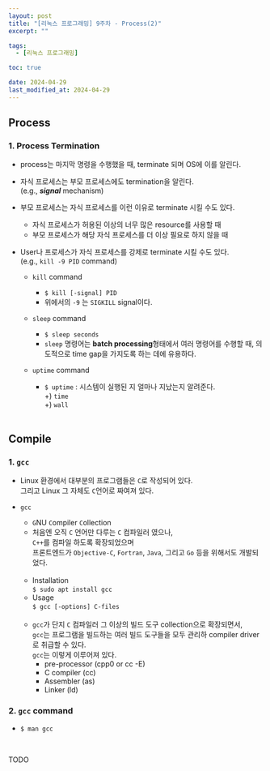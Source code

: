 ```yaml
---
layout: post
title: "[리눅스 프로그래밍] 9주차 - Process(2)"
excerpt: ""

tags:
  - [리눅스 프로그래밍]

toc: true

date: 2024-04-29
last_modified_at: 2024-04-29
---
```

## Process
### 1. Process Termination
- process는 마지막 명령을 수행했을 때, terminate 되며 OS에 이를 알린다.  

- 자식 프로세스는 부모 프로세스에도 termination을 알린다.  
(e.g., ***signal*** mechanism)

- 부모 프로세스는 자식 프로세스를 이런 이유로 terminate 시킬 수도 있다.  
  - 자식 프로세스가 허용된 이상의 너무 많은 resource를 사용할 때
  - 부모 프로세스가 해당 자식 프로세스를 더 이상 필요로 하지 않을 때  

- User나 프로세스가 자식 프로세스를 강제로 terminate 시킬 수도 있다.  
(e.g., `kill -9 PID` command)

  - `kill` command
    - `$ kill [-signal] PID`
    - 위에서의 `-9` 는 `SIGKILL` signal이다.  

  - `sleep` command
    - `$ sleep seconds`
    - `sleep` 명령어는 **batch processing**형태에서 여러 명령어를 수행할 때, 의도적으로 time gap을 가지도록 하는 데에 유용하다.  

  - `uptime` command
    - `$ uptime` : 시스템이 실행된 지 얼마나 지났는지 알려준다.  
    +) `time`  
    +) `wall`  

    <br>

## Compile
### 1. `gcc`
- Linux 환경에서 대부분의 프로그램들은 `C`로 작성되어 있다.  
그리고 Linux 그 자체도 `C`언어로 짜여져 있다.  

- `gcc`
  - `G`NU `C`ompiler `C`ollection
  - 처음엔 오직 `C` 언어만 다루는 `C` 컴파일러 였으나,  
  `C++`를 컴파일 하도록 확장되었으며  
  프론트엔드가 `Objective-C`, `Fortran`, `Java`, 그리고 `Go` 등을 위해서도 개발되었다.  
  <br>

  - Installation  
  `$ sudo apt install gcc`  
  - Usage  
  `$ gcc [-options] C-files`  
  <br>

  - `gcc`가 단지 `C` 컴파일러 그 이상의 빌드 도구 collection으로 확장되면서,  
  `gcc`는 프로그램을 빌드하는 여러 빌드 도구들을 모두 관리하 compiler driver로 취급할 수 있다.  
  `gcc`는 이렇게 이루어져 있다.  
    - pre-processor (cpp0 or cc -E)
    - C compiler (cc)
    - Assembler (as)
    - Linker (ld)  

### 2. `gcc` command
- `$ man gcc`
<br>

TODO